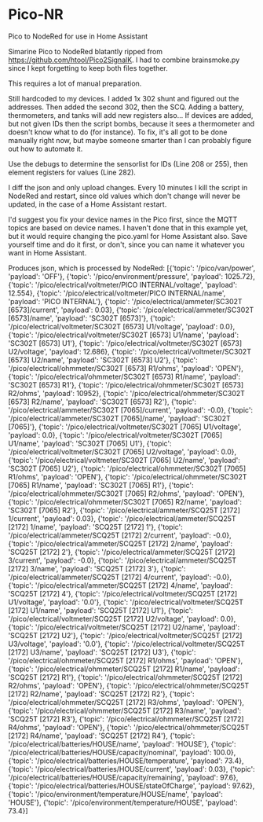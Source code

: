 # Pico-NR
Pico to NodeRed for use in Home Assistant

Simarine Pico to NodeRed blatantly ripped from https://github.com/htool/Pico2SignalK. I had to combine brainsmoke.py since I kept forgetting to keep both files together.

This requires a lot of manual preparation.

Still hardcoded to my devices. I added 1x 302 shunt and figured out the addresses. Then added the second 302, then the SCQ. Adding a battery, thermometers, and tanks will add new registers also... If devices are added, but not given IDs then the script bombs, because it sees a thermometer and doesn't know what to do (for instance). To fix, it's all got to be done manually right now, but maybe someone smarter than I can probably figure out how to automate it.

Use the debugs to determine the sensorlist for IDs (Line 208 or 255), then element registers for values (Line 282).

I diff the json and only upload changes. Every 10 minutes I kill the script in NodeRed and restart, since old values which don't change will never be updated, in the case of a Home Assistant restart.

I'd suggest you fix your device names in the Pico first, since the MQTT topics are based on device names. I haven't done that in this example yet, but it would require changing the pico.yaml for Home Assistant also. Save yourself time and do it first, or don't, since you can name it whatever you want in Home Assistant.

Produces json, which is processed by NodeRed:
[{'topic': '/pico/van/power', 'payload': 'OFF'}, 
{'topic': '/pico/environment/pressure', 'payload': 1025.72}, 
{'topic': '/pico/electrical/voltmeter/PICO INTERNAL/voltage', 'payload': 12.554}, 
{'topic': '/pico/electrical/voltmeter/PICO INTERNAL/name', 'payload': 'PICO INTERNAL'}, 
{'topic': '/pico/electrical/ammeter/SC302T [6573]/current', 'payload': 0.03}, 
{'topic': '/pico/electrical/ammeter/SC302T [6573]/name', 'payload': 'SC302T [6573]'}, 
{'topic': '/pico/electrical/voltmeter/SC302T [6573] U1/voltage', 'payload': 0.0}, 
{'topic': '/pico/electrical/voltmeter/SC302T [6573] U1/name', 'payload': 'SC302T [6573] U1'}, 
{'topic': '/pico/electrical/voltmeter/SC302T [6573] U2/voltage', 'payload': 12.686}, 
{'topic': '/pico/electrical/voltmeter/SC302T [6573] U2/name', 'payload': 'SC302T [6573] U2'}, 
{'topic': '/pico/electrical/ohmmeter/SC302T [6573] R1/ohms', 'payload': 'OPEN'}, 
{'topic': '/pico/electrical/ohmmeter/SC302T [6573] R1/name', 'payload': 'SC302T [6573] R1'}, 
{'topic': '/pico/electrical/ohmmeter/SC302T [6573] R2/ohms', 'payload': 10952}, 
{'topic': '/pico/electrical/ohmmeter/SC302T [6573] R2/name', 'payload': 'SC302T [6573] R2'}, 
{'topic': '/pico/electrical/ammeter/SC302T [7065]/current', 'payload': -0.0}, 
{'topic': '/pico/electrical/ammeter/SC302T [7065]/name', 'payload': 'SC302T [7065]'}, 
{'topic': '/pico/electrical/voltmeter/SC302T [7065] U1/voltage', 'payload': 0.0}, 
{'topic': '/pico/electrical/voltmeter/SC302T [7065] U1/name', 'payload': 'SC302T [7065] U1'}, 
{'topic': '/pico/electrical/voltmeter/SC302T [7065] U2/voltage', 'payload': 0.0}, 
{'topic': '/pico/electrical/voltmeter/SC302T [7065] U2/name', 'payload': 'SC302T [7065] U2'}, 
{'topic': '/pico/electrical/ohmmeter/SC302T [7065] R1/ohms', 'payload': 'OPEN'}, 
{'topic': '/pico/electrical/ohmmeter/SC302T [7065] R1/name', 'payload': 'SC302T [7065] R1'}, 
{'topic': '/pico/electrical/ohmmeter/SC302T [7065] R2/ohms', 'payload': 'OPEN'}, 
{'topic': '/pico/electrical/ohmmeter/SC302T [7065] R2/name', 'payload': 'SC302T [7065] R2'}, 
{'topic': '/pico/electrical/ammeter/SCQ25T [2172] 1/current', 'payload': 0.03}, 
{'topic': '/pico/electrical/ammeter/SCQ25T [2172] 1/name', 'payload': 'SCQ25T [2172] 1'}, 
{'topic': '/pico/electrical/ammeter/SCQ25T [2172] 2/current', 'payload': -0.0}, 
{'topic': '/pico/electrical/ammeter/SCQ25T [2172] 2/name', 'payload': 'SCQ25T [2172] 2'}, 
{'topic': '/pico/electrical/ammeter/SCQ25T [2172] 3/current', 'payload': -0.0}, 
{'topic': '/pico/electrical/ammeter/SCQ25T [2172] 3/name', 'payload': 'SCQ25T [2172] 3'}, 
{'topic': '/pico/electrical/ammeter/SCQ25T [2172] 4/current', 'payload': -0.0}, 
{'topic': '/pico/electrical/ammeter/SCQ25T [2172] 4/name', 'payload': 'SCQ25T [2172] 4'}, 
{'topic': '/pico/electrical/voltmeter/SCQ25T [2172] U1/voltage', 'payload': '0.0'}, 
{'topic': '/pico/electrical/voltmeter/SCQ25T [2172] U1/name', 'payload': 'SCQ25T [2172] U1'}, 
{'topic': '/pico/electrical/voltmeter/SCQ25T [2172] U2/voltage', 'payload': 0.0}, 
{'topic': '/pico/electrical/voltmeter/SCQ25T [2172] U2/name', 'payload': 'SCQ25T [2172] U2'}, 
{'topic': '/pico/electrical/voltmeter/SCQ25T [2172] U3/voltage', 'payload': '0.0'}, 
{'topic': '/pico/electrical/voltmeter/SCQ25T [2172] U3/name', 'payload': 'SCQ25T [2172] U3'}, 
{'topic': '/pico/electrical/ohmmeter/SCQ25T [2172] R1/ohms', 'payload': 'OPEN'}, 
{'topic': '/pico/electrical/ohmmeter/SCQ25T [2172] R1/name', 'payload': 'SCQ25T [2172] R1'}, 
{'topic': '/pico/electrical/ohmmeter/SCQ25T [2172] R2/ohms', 'payload': 'OPEN'}, 
{'topic': '/pico/electrical/ohmmeter/SCQ25T [2172] R2/name', 'payload': 'SCQ25T [2172] R2'}, 
{'topic': '/pico/electrical/ohmmeter/SCQ25T [2172] R3/ohms', 'payload': 'OPEN'}, 
{'topic': '/pico/electrical/ohmmeter/SCQ25T [2172] R3/name', 'payload': 'SCQ25T [2172] R3'}, 
{'topic': '/pico/electrical/ohmmeter/SCQ25T [2172] R4/ohms', 'payload': 'OPEN'}, 
{'topic': '/pico/electrical/ohmmeter/SCQ25T [2172] R4/name', 'payload': 'SCQ25T [2172] R4'}, 
{'topic': '/pico/electrical/batteries/HOUSE/name', 'payload': 'HOUSE'}, 
{'topic': '/pico/electrical/batteries/HOUSE/capacity/nominal', 'payload': 100.0}, 
{'topic': '/pico/electrical/batteries/HOUSE/temperature', 'payload': 73.4}, 
{'topic': '/pico/electrical/batteries/HOUSE/current', 'payload': 0.03}, 
{'topic': '/pico/electrical/batteries/HOUSE/capacity/remaining', 'payload': 97.6}, 
{'topic': '/pico/electrical/batteries/HOUSE/stateOfCharge', 'payload': 97.62}, 
{'topic': '/pico/environment/temperature/HOUSE/name', 'payload': 'HOUSE'}, 
{'topic': '/pico/environment/temperature/HOUSE', 'payload': 73.4}]
